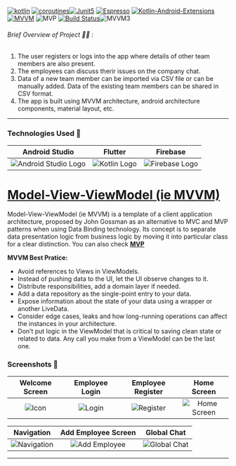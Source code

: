 [![kotlin](https://img.shields.io/badge/Kotlin-1.4.xxx-brightgreen.svg)](https://kotlinlang.org/)  [![coroutines](https://img.shields.io/badge/coroutines-asynchronous-red.svg)](https://kotlinlang.org/docs/reference/coroutines-overview.html)[![Junit5](https://img.shields.io/badge/Junit5-testing-yellowgreen.svg)](https://junit.org/junit5/)   [![Espresso](https://img.shields.io/badge/Espresso-testing-lightgrey.svg)](https://developer.android.com/training/testing/espresso/) [![Kotlin-Android-Extensions ](https://img.shields.io/badge/Kotlin--Android--Extensions-plugin-red.svg)](https://kotlinlang.org/docs/tutorials/android-plugin.html) [![MVVM ](https://img.shields.io/badge/Clean--Code-MVVM-brightgreen.svg)](https://github.com/googlesamples/android-architecture)  ![MVP ](https://img.shields.io/badge/Clean--Code-MVP-brightgreen.svg)
[![Build Status](https://app.bitrise.io/app/b7eabce000fac983/status.svg?token=i6oJjdA4ZD4wM6NDA5cB7g&branch=master)](https://app.bitrise.io/app/b7eabce000fac983)![MVVM3](https://user-images.githubusercontent.com/1812129/68319232-446cf900-00be-11ea-92cf-cad817b2af2c.png)

###### Brief Overview of Project 👨‍💻 :
1. The user registers or logs into the app where details of other team members are also present.
2. The employees can discuss therir issues on the company chat.
3. Data of a new team member can be imported via CSV file or can be manually added. Data of the existing team members can be shared in CSV format.
4. The app is built using MVVM architecture, android architecture components, material layout, etc.

---
### Technologies Used 📱

| Android Studio | Flutter | Firebase |
|:--------------:|:-------:|:--------:|
|![Android Studio Logo](https://techcrunch.com/wp-content/uploads/2017/02/android-studio-logo.png?w=730&crop=1)|![Kotlin Logo](https://w7.pngwing.com/pngs/314/161/png-transparent-kotlin-android-software-development-anonymous-function-programming-language-android-blue-angle-text-thumbnail.png)|![Firebase Logo](https://www.technisys.com/wp-content/uploads/2021/06/firebase_logo-1.png)|

# [Model-View-ViewModel (ie MVVM)](https://github.com/ahmedeltaher/Android-MVVM-architecture)

Model-View-ViewModel (ie MVVM) is a template of a client application architecture, proposed by John Gossman as an alternative to MVC and MVP patterns when using Data Binding technology. Its concept is to separate data presentation logic from business logic by moving it into particular class for a clear distinction.
You can also check [**MVP**](https://github.com/ahmedeltaher/Android-MVP-Architecture)

**MVVM Best Pratice:**
- Avoid references to Views in ViewModels.
- Instead of pushing data to the UI, let the UI observe changes to it.
- Distribute responsibilities, add a domain layer if needed.
- Add a data repository as the single-point entry to your data.
- Expose information about the state of your data using a wrapper or another LiveData.
- Consider edge cases, leaks and how long-running operations can affect the instances in your architecture.
- Don’t put logic in the ViewModel that is critical to saving clean state or related to data. Any call you make from a ViewModel can be the last one.

### Screenshots  📸
| Welcome Screen | Employee Login | Employee Register | Home Screen |
|:--------------:|:-------:|:-------:|:-------:|
|![Icon](https://user-images.githubusercontent.com/74851399/198937803-eb01f067-cb09-472f-b284-d113ba1010bc.png)|![Login](https://user-images.githubusercontent.com/74851399/198937842-55db5b74-9930-45e6-b9f5-de98a3f93828.png)|![Register](https://user-images.githubusercontent.com/74851399/198937845-bfad2c44-4dcd-4c38-aff3-21e7c76031fa.png)|![Home Screen](https://user-images.githubusercontent.com/74851399/198937848-6a139d99-fb07-4565-ba0e-4dbd0c62650c.png)|

| Navigation | Add Employee Screen | Global Chat |
|:--------------:|:-------:|:-------:|
|![Navigation](https://user-images.githubusercontent.com/74851399/198937849-622fd219-6e80-42d5-b207-a5dd94c8dc83.png)|![Add Employee](https://user-images.githubusercontent.com/74851399/198937855-b9d0fe80-6710-4c60-93a2-c93daa9fcdeb.png)|![Global Chat](https://user-images.githubusercontent.com/74851399/198937859-e285c1b5-81bd-4fd7-96c7-2b14b2272de9.png)|
---


